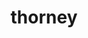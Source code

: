 ---
pid: llp194
title: thorney
location_transcription: Roof of the school
coordinates: "[-75.122099888965, 40.019212272959]"
zipcode: 
gen_neighborhood: 
neighborhood: 
outside_phl: 
age: '9'
age_range: 6-13
instagram: 
image_file_name: llp_194.jpg
proposal_transcription: 
topic: Technology,Unknown
topic_summary: 0, 0
type: Sculpture Statue
keywords_other: video game
credit: 
image_labels: 
twitter: 
facebook: 
permalink: "/monuments/llp194/"
layout: item-page
---